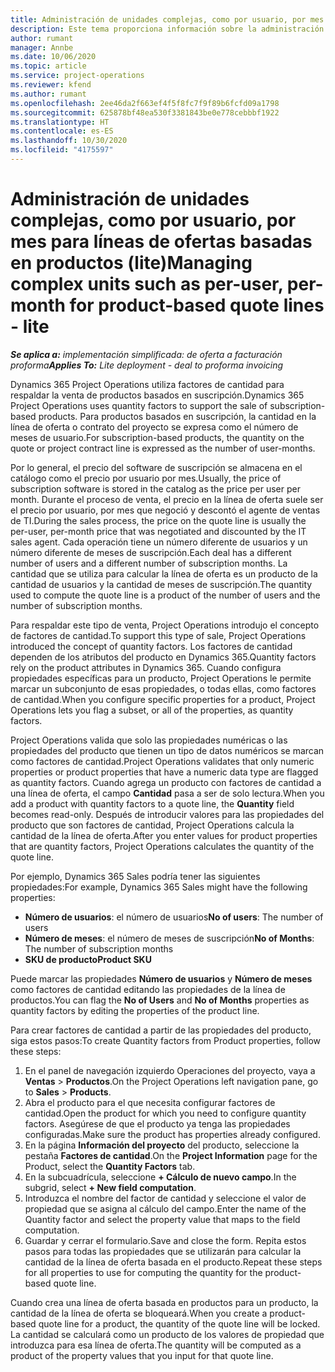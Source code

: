 ```yaml
---
title: Administración de unidades complejas, como por usuario, por mes para líneas de ofertas basadas en productos (lite)
description: Este tema proporciona información sobre la administración de unidades complejas para líneas de oferta basadas en productos.
author: rumant
manager: Annbe
ms.date: 10/06/2020
ms.topic: article
ms.service: project-operations
ms.reviewer: kfend
ms.author: rumant
ms.openlocfilehash: 2ee46da2f663ef4f5f8fc7f9f89b6fcfd09a1798
ms.sourcegitcommit: 625878bf48ea530f3381843be0e778cebbbf1922
ms.translationtype: HT
ms.contentlocale: es-ES
ms.lasthandoff: 10/30/2020
ms.locfileid: "4175597"
---
```

# <a name="managing-complex-units-such-as-per-user-per-month-for-product-based-quote-lines---lite"></a><span data-ttu-id="61931-103">Administración de unidades complejas, como por usuario, por mes para líneas de ofertas basadas en productos (lite)</span><span class="sxs-lookup"><span data-stu-id="61931-103">Managing complex units such as per-user, per-month for product-based quote lines - lite</span></span>

<span data-ttu-id="61931-104">_**Se aplica a:** implementación simplificada: de oferta a facturación proforma_</span><span class="sxs-lookup"><span data-stu-id="61931-104">_**Applies To:** Lite deployment - deal to proforma invoicing_</span></span>

<span data-ttu-id="61931-105">Dynamics 365 Project Operations utiliza factores de cantidad para respaldar la venta de productos basados ​​en suscripción.</span><span class="sxs-lookup"><span data-stu-id="61931-105">Dynamics 365 Project Operations uses quantity factors to support the sale of subscription-based products.</span></span> <span data-ttu-id="61931-106">Para productos basados ​​en suscripción, la cantidad en la línea de oferta o contrato del proyecto se expresa como el número de meses de usuario.</span><span class="sxs-lookup"><span data-stu-id="61931-106">For subscription-based products, the quantity on the quote or project contract line is expressed as the number of user-months.</span></span>

<span data-ttu-id="61931-107">Por lo general, el precio del software de suscripción se almacena en el catálogo como el precio por usuario por mes.</span><span class="sxs-lookup"><span data-stu-id="61931-107">Usually, the price of subscription software is stored in the catalog as the price per user per month.</span></span> <span data-ttu-id="61931-108">Durante el proceso de venta, el precio en la línea de oferta suele ser el precio por usuario, por mes que negoció y descontó el agente de ventas de TI.</span><span class="sxs-lookup"><span data-stu-id="61931-108">During the sales process, the price on the quote line is usually the per-user, per-month price that was negotiated and discounted by the IT sales agent.</span></span> <span data-ttu-id="61931-109">Cada operación tiene un número diferente de usuarios y un número diferente de meses de suscripción.</span><span class="sxs-lookup"><span data-stu-id="61931-109">Each deal has a different number of users and a different number of subscription months.</span></span> <span data-ttu-id="61931-110">La cantidad que se utiliza para calcular la línea de oferta es un producto de la cantidad de usuarios y la cantidad de meses de suscripción.</span><span class="sxs-lookup"><span data-stu-id="61931-110">The quantity used to compute the quote line is a product of the number of users and the number of subscription months.</span></span>

<span data-ttu-id="61931-111">Para respaldar este tipo de venta, Project Operations introdujo el concepto de factores de cantidad.</span><span class="sxs-lookup"><span data-stu-id="61931-111">To support this type of sale, Project Operations introduced the concept of quantity factors.</span></span> <span data-ttu-id="61931-112">Los factores de cantidad dependen de los atributos del producto en Dynamics 365.</span><span class="sxs-lookup"><span data-stu-id="61931-112">Quantity factors rely on the product attributes in Dynamics 365.</span></span> <span data-ttu-id="61931-113">Cuando configura propiedades específicas para un producto, Project Operations le permite marcar un subconjunto de esas propiedades, o todas ellas, como factores de cantidad.</span><span class="sxs-lookup"><span data-stu-id="61931-113">When you configure specific properties for a product, Project Operations lets you flag a subset, or all of the properties, as quantity factors.</span></span>

<span data-ttu-id="61931-114">Project Operations valida que solo las propiedades numéricas o las propiedades del producto que tienen un tipo de datos numéricos se marcan como factores de cantidad.</span><span class="sxs-lookup"><span data-stu-id="61931-114">Project Operations validates that only numeric properties or product properties that have a numeric data type are flagged as quantity factors.</span></span> <span data-ttu-id="61931-115">Cuando agrega un producto con factores de cantidad a una línea de oferta, el campo **Cantidad** pasa a ser de solo lectura.</span><span class="sxs-lookup"><span data-stu-id="61931-115">When you add a product with quantity factors to a quote line, the **Quantity** field becomes read-only.</span></span> <span data-ttu-id="61931-116">Después de introducir valores para las propiedades del producto que son factores de cantidad, Project Operations calcula la cantidad de la línea de oferta.</span><span class="sxs-lookup"><span data-stu-id="61931-116">After you enter values for product properties that are quantity factors, Project Operations calculates the quantity of the quote line.</span></span>

<span data-ttu-id="61931-117">Por ejemplo, Dynamics 365 Sales podría tener las siguientes propiedades:</span><span class="sxs-lookup"><span data-stu-id="61931-117">For example, Dynamics 365 Sales might have the following properties:</span></span>

- <span data-ttu-id="61931-118">**Número de usuarios**: el número de usuarios</span><span class="sxs-lookup"><span data-stu-id="61931-118">**No of users**: The number of users</span></span>
- <span data-ttu-id="61931-119">**Número de meses**: el número de meses de suscripción</span><span class="sxs-lookup"><span data-stu-id="61931-119">**No of Months**: The number of subscription months</span></span>
- <span data-ttu-id="61931-120">**SKU de producto**</span><span class="sxs-lookup"><span data-stu-id="61931-120">**Product SKU**</span></span>

<span data-ttu-id="61931-121">Puede marcar las propiedades **Número de usuarios** y **Número de meses** como factores de cantidad editando las propiedades de la línea de productos.</span><span class="sxs-lookup"><span data-stu-id="61931-121">You can flag the **No of Users** and **No of Months** properties as quantity factors by editing the properties of the product line.</span></span>

<span data-ttu-id="61931-122">Para crear factores de cantidad a partir de las propiedades del producto, siga estos pasos:</span><span class="sxs-lookup"><span data-stu-id="61931-122">To create Quantity factors from Product properties, follow these steps:</span></span>

1. <span data-ttu-id="61931-123">En el panel de navegación izquierdo Operaciones del proyecto, vaya a **Ventas** > **Productos**.</span><span class="sxs-lookup"><span data-stu-id="61931-123">On the Project Operations left navigation pane, go to **Sales** > **Products**.</span></span>
2. <span data-ttu-id="61931-124">Abra el producto para el que necesita configurar factores de cantidad.</span><span class="sxs-lookup"><span data-stu-id="61931-124">Open the product for which you need to configure quantity factors.</span></span> <span data-ttu-id="61931-125">Asegúrese de que el producto ya tenga las propiedades configuradas.</span><span class="sxs-lookup"><span data-stu-id="61931-125">Make sure the product has properties already configured.</span></span>
3. <span data-ttu-id="61931-126">En la página **Información del proyecto** del producto, seleccione la pestaña **Factores de cantidad**.</span><span class="sxs-lookup"><span data-stu-id="61931-126">On the **Project Information** page for the Product, select the **Quantity Factors** tab.</span></span>
4. <span data-ttu-id="61931-127">En la subcuadrícula, seleccione **+ Cálculo de nuevo campo**.</span><span class="sxs-lookup"><span data-stu-id="61931-127">In the subgrid, select **+ New field computation**.</span></span>
5. <span data-ttu-id="61931-128">Introduzca el nombre del factor de cantidad y seleccione el valor de propiedad que se asigna al cálculo del campo.</span><span class="sxs-lookup"><span data-stu-id="61931-128">Enter the name of the Quantity factor and select the property value that maps to the field computation.</span></span>
6. <span data-ttu-id="61931-129">Guardar y cerrar el formulario.</span><span class="sxs-lookup"><span data-stu-id="61931-129">Save and close the form.</span></span> <span data-ttu-id="61931-130">Repita estos pasos para todas las propiedades que se utilizarán para calcular la cantidad de la línea de oferta basada en el producto.</span><span class="sxs-lookup"><span data-stu-id="61931-130">Repeat these steps for all properties to use for computing the quantity for the product-based quote line.</span></span>

<span data-ttu-id="61931-131">Cuando crea una línea de oferta basada en productos para un producto, la cantidad de la línea de oferta se bloqueará.</span><span class="sxs-lookup"><span data-stu-id="61931-131">When you create a product-based quote line for a product, the quantity of the quote line will be locked.</span></span> <span data-ttu-id="61931-132">La cantidad se calculará como un producto de los valores de propiedad que introduzca para esa línea de oferta.</span><span class="sxs-lookup"><span data-stu-id="61931-132">The quantity will be computed as a product of the property values that you input for that quote line.</span></span>
